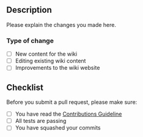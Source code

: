 ## Description

Please explain the changes you made here.

### Type of change

<!--- What types of changes does your pull request introduce? Put an `x` in the box: -->

- [ ] New content for the wiki
- [ ] Editing existing wiki content
- [ ] Improvements to the wiki website

## Checklist

Before you submit a pull request, please make sure:

- [ ] You have read the [Contributions Guideline]()
- [ ] All tests are passing
- [ ] You have squashed your commits
